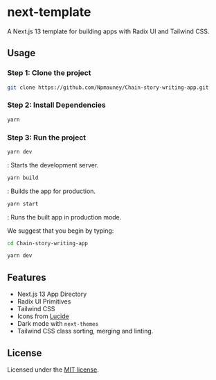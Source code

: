 # next-template

A Next.js 13 template for building apps with Radix UI and Tailwind CSS.

## Usage

### Step 1: Clone the project

```bash
git clone https://github.com/Npmauney/Chain-story-writing-app.git
```

### Step 2: Install Dependencies

```bash
yarn
```

### Step 3: Run the project

```bash
yarn dev
```

: Starts the development server.

```bash
yarn build
```

: Builds the app for production.

```bash
yarn start
```

: Runs the built app in production mode.

We suggest that you begin by typing:

```bash
cd Chain-story-writing-app
```

```bash
yarn dev
```

## Features

- Next.js 13 App Directory
- Radix UI Primitives
- Tailwind CSS
- Icons from [Lucide](https://lucide.dev)
- Dark mode with `next-themes`
- Tailwind CSS class sorting, merging and linting.

## License

Licensed under the [MIT license](https://github.com/shadcn/ui/blob/main/LICENSE.md).
